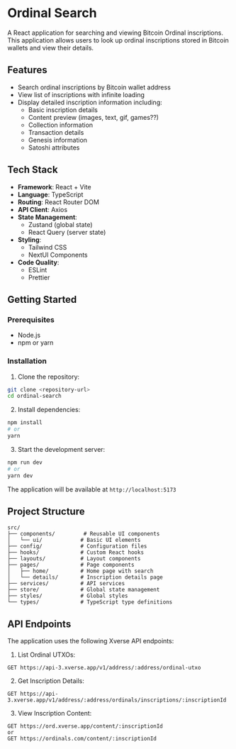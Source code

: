 # Ordinal Search

A React application for searching and viewing Bitcoin Ordinal inscriptions. This application allows users to look up ordinal inscriptions stored in Bitcoin wallets and view their details.

## Features

- Search ordinal inscriptions by Bitcoin wallet address
- View list of inscriptions with infinite loading
- Display detailed inscription information including:
  - Basic inscription details
  - Content preview (images, text, gif, games??)
  - Collection information
  - Transaction details
  - Genesis information
  - Satoshi attributes

## Tech Stack

- **Framework**: React + Vite
- **Language**: TypeScript
- **Routing**: React Router DOM
- **API Client**: Axios
- **State Management**: 
  - Zustand (global state)
  - React Query (server state)
- **Styling**: 
  - Tailwind CSS
  - NextUI Components
- **Code Quality**:
  - ESLint
  - Prettier

## Getting Started

### Prerequisites

- Node.js
- npm or yarn

### Installation

1. Clone the repository:
```bash
git clone <repository-url>
cd ordinal-search
```

2. Install dependencies:
```bash
npm install
# or
yarn
```

3. Start the development server:
```bash
npm run dev
# or
yarn dev
```

The application will be available at `http://localhost:5173`

## Project Structure

```
src/
├── components/         # Reusable UI components
│   └── ui/            # Basic UI elements
├── config/            # Configuration files
├── hooks/             # Custom React hooks
├── layouts/           # Layout components
├── pages/             # Page components
│   ├── home/          # Home page with search
│   └── details/       # Inscription details page
├── services/          # API services
├── store/             # Global state management
├── styles/            # Global styles
└── types/             # TypeScript type definitions
```

## API Endpoints

The application uses the following Xverse API endpoints:

1. List Ordinal UTXOs:
```
GET https://api-3.xverse.app/v1/address/:address/ordinal-utxo
```

2. Get Inscription Details:
```
GET https://api-3.xverse.app/v1/address/:address/ordinals/inscriptions/:inscriptionId
```

3. View Inscription Content:
```
GET https://ord.xverse.app/content/:inscriptionId
or 
GET https://ordinals.com/content/:inscriptionId
```
